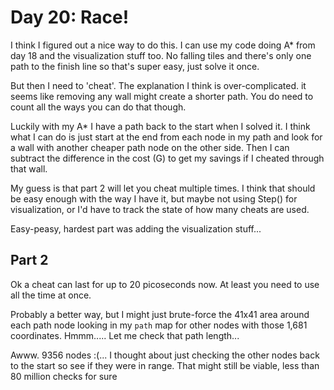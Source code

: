 # Day 20: Race!

I think I figured out a nice way to do this.   I can use my code doing A*
from day 18 and the visualization stuff too.   No falling tiles and there's
only one path to the finish line so that's super easy, just solve it once.

But then I need to 'cheat'.   The explanation I think is over-complicated.
it seems like removing any wall might create a shorter path.   You do need
to count all the ways you can do that though.

Luckily with my A* I have a path back to the start when I solved it.
I think what I can do is just start at the end from each node in my path and
look for a wall with another cheaper path node on the other side.   Then
I can subtract the difference in the cost (G) to get my savings if I cheated
through that wall.

My guess is that part 2 will let you cheat multiple times.   I think that
should be easy enough with the way I have it, but maybe not using Step()
for visualization, or I'd have to track the state of how many cheats are
used.

Easy-peasy, hardest part was adding the visualization stuff...

## Part 2

Ok a cheat can last for up to 20 picoseconds now.   At least you need to
use all the time at once.

Probably a better way, but I might just brute-force the 41x41 area around
each path node looking in my `path` map for other nodes with those 1,681
coordinates.  Hmmm.....  Let me check that path length...

Awww.   9356 nodes :(...  I thought about just checking the other nodes
back to the start so see if they were in range.   That might still
be viable, less than 80 million checks for sure